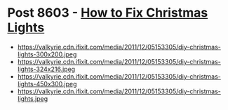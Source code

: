 # Post 8603 - [How to Fix Christmas Lights](https://www.ifixit.com/News/8603/christmas-light-repair)

- https://valkyrie.cdn.ifixit.com/media/2011/12/05153305/diy-christmas-lights-300x200.jpeg
- https://valkyrie.cdn.ifixit.com/media/2011/12/05153305/diy-christmas-lights-324x216.jpeg
- https://valkyrie.cdn.ifixit.com/media/2011/12/05153305/diy-christmas-lights-450x300.jpeg
- https://valkyrie.cdn.ifixit.com/media/2011/12/05153305/diy-christmas-lights.jpeg
